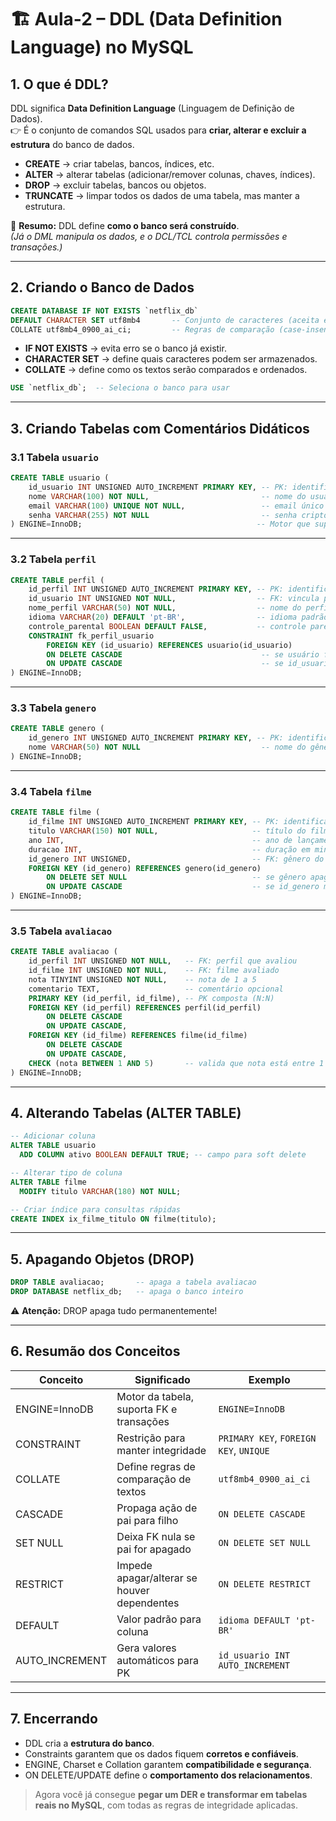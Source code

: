 # 🏗️ Aula-2 – DDL (Data Definition Language) no MySQL

## 1. O que é DDL?
DDL significa **Data Definition Language** (Linguagem de Definição de Dados).  
👉 É o conjunto de comandos SQL usados para **criar, alterar e excluir a estrutura** do banco de dados.

- **CREATE** → criar tabelas, bancos, índices, etc.  
- **ALTER** → alterar tabelas (adicionar/remover colunas, chaves, índices).  
- **DROP** → excluir tabelas, bancos ou objetos.  
- **TRUNCATE** → limpar todos os dados de uma tabela, mas manter a estrutura.

📌 **Resumo:** DDL define **como o banco será construído**.  
*(Já o DML manipula os dados, e o DCL/TCL controla permissões e transações.)*

---

## 2. Criando o Banco de Dados

```sql
CREATE DATABASE IF NOT EXISTS `netflix_db`
DEFAULT CHARACTER SET utf8mb4       -- Conjunto de caracteres (aceita emojis e acentos)
COLLATE utf8mb4_0900_ai_ci;         -- Regras de comparação (case-insensitive)
````

* **IF NOT EXISTS** → evita erro se o banco já existir.
* **CHARACTER SET** → define quais caracteres podem ser armazenados.
* **COLLATE** → define como os textos serão comparados e ordenados.

```sql
USE `netflix_db`;  -- Seleciona o banco para usar
```

---

## 3. Criando Tabelas com Comentários Didáticos

### 3.1 Tabela `usuario`

```sql
CREATE TABLE usuario (
    id_usuario INT UNSIGNED AUTO_INCREMENT PRIMARY KEY, -- PK: identifica cada usuário
    nome VARCHAR(100) NOT NULL,                         -- nome do usuário (obrigatório)
    email VARCHAR(100) UNIQUE NOT NULL,                 -- email único (não pode repetir)
    senha VARCHAR(255) NOT NULL                         -- senha criptografada (obrigatório)
) ENGINE=InnoDB;                                       -- Motor que suporta FK e transações
```

---

### 3.2 Tabela `perfil`

```sql
CREATE TABLE perfil (
    id_perfil INT UNSIGNED AUTO_INCREMENT PRIMARY KEY, -- PK: identifica cada perfil
    id_usuario INT UNSIGNED NOT NULL,                  -- FK: vincula perfil ao usuário
    nome_perfil VARCHAR(50) NOT NULL,                  -- nome do perfil
    idioma VARCHAR(20) DEFAULT 'pt-BR',                -- idioma padrão do perfil
    controle_parental BOOLEAN DEFAULT FALSE,           -- controle parental (true/false)
    CONSTRAINT fk_perfil_usuario
        FOREIGN KEY (id_usuario) REFERENCES usuario(id_usuario)
        ON DELETE CASCADE                               -- se usuário for apagado, perfis também
        ON UPDATE CASCADE                               -- se id_usuario mudar, atualiza aqui
) ENGINE=InnoDB;
```

---

### 3.3 Tabela `genero`

```sql
CREATE TABLE genero (
    id_genero INT UNSIGNED AUTO_INCREMENT PRIMARY KEY, -- PK: identifica cada gênero
    nome VARCHAR(50) NOT NULL                           -- nome do gênero
) ENGINE=InnoDB;
```

---

### 3.4 Tabela `filme`

```sql
CREATE TABLE filme (
    id_filme INT UNSIGNED AUTO_INCREMENT PRIMARY KEY, -- PK: identifica cada filme
    titulo VARCHAR(150) NOT NULL,                     -- título do filme
    ano INT,                                          -- ano de lançamento
    duracao INT,                                      -- duração em minutos
    id_genero INT UNSIGNED,                           -- FK: gênero do filme
    FOREIGN KEY (id_genero) REFERENCES genero(id_genero)
        ON DELETE SET NULL                            -- se gênero apagado, filme fica sem gênero
        ON UPDATE CASCADE                             -- se id_genero mudar, atualiza aqui
) ENGINE=InnoDB;
```

---

### 3.5 Tabela `avaliacao`

```sql
CREATE TABLE avaliacao (
    id_perfil INT UNSIGNED NOT NULL,   -- FK: perfil que avaliou
    id_filme INT UNSIGNED NOT NULL,    -- FK: filme avaliado
    nota TINYINT UNSIGNED NOT NULL,    -- nota de 1 a 5
    comentario TEXT,                   -- comentário opcional
    PRIMARY KEY (id_perfil, id_filme), -- PK composta (N:N)
    FOREIGN KEY (id_perfil) REFERENCES perfil(id_perfil)
        ON DELETE CASCADE
        ON UPDATE CASCADE,
    FOREIGN KEY (id_filme) REFERENCES filme(id_filme)
        ON DELETE CASCADE
        ON UPDATE CASCADE,
    CHECK (nota BETWEEN 1 AND 5)       -- valida que nota está entre 1 e 5
) ENGINE=InnoDB;
```

---

## 4. Alterando Tabelas (ALTER TABLE)

```sql
-- Adicionar coluna
ALTER TABLE usuario
  ADD COLUMN ativo BOOLEAN DEFAULT TRUE; -- campo para soft delete

-- Alterar tipo de coluna
ALTER TABLE filme
  MODIFY titulo VARCHAR(180) NOT NULL;

-- Criar índice para consultas rápidas
CREATE INDEX ix_filme_titulo ON filme(titulo);
```

---

## 5. Apagando Objetos (DROP)

```sql
DROP TABLE avaliacao;       -- apaga a tabela avaliacao
DROP DATABASE netflix_db;   -- apaga o banco inteiro
```

⚠️ **Atenção:** DROP apaga tudo permanentemente!

---

## 6. Resumão dos Conceitos

| Conceito        | Significado                                 | Exemplo                                |
| --------------- | ------------------------------------------- | -------------------------------------- |
| ENGINE=InnoDB   | Motor da tabela, suporta FK e transações    | `ENGINE=InnoDB`                        |
| CONSTRAINT      | Restrição para manter integridade           | `PRIMARY KEY`, `FOREIGN KEY`, `UNIQUE` |
| COLLATE         | Define regras de comparação de textos       | `utf8mb4_0900_ai_ci`                   |
| CASCADE         | Propaga ação de pai para filho              | `ON DELETE CASCADE`                    |
| SET NULL        | Deixa FK nula se pai for apagado            | `ON DELETE SET NULL`                   |
| RESTRICT        | Impede apagar/alterar se houver dependentes | `ON DELETE RESTRICT`                   |
| DEFAULT         | Valor padrão para coluna                    | `idioma DEFAULT 'pt-BR'`               |
| AUTO\_INCREMENT | Gera valores automáticos para PK            | `id_usuario INT AUTO_INCREMENT`        |

---

## 7. Encerrando

* DDL cria a **estrutura do banco**.
* Constraints garantem que os dados fiquem **corretos e confiáveis**.
* ENGINE, Charset e Collation garantem **compatibilidade e segurança**.
* ON DELETE/UPDATE define o **comportamento dos relacionamentos**.

> Agora você já consegue **pegar um DER e transformar em tabelas reais no MySQL**, com todas as regras de integridade aplicadas.

